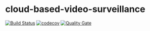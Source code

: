 # cloud-based-video-surveillance

[![Build Status](https://travis-ci.com/astor-protect/cloud-based-video-surveillance.svg)](https://travis-ci.com/astor-protect/cloud-based-video-surveillance) 
[![codecov](https://codecov.io/gh/astor-protect/cloud-based-video-surveillance/branch/master/graph/badge.svg?token=zYPK1SLGjP)](https://codecov.io/gh/astor-protect/cloud-based-video-surveillance)
[![Quality Gate](https://sonarcloud.io/api/project_badges/measure?project=com.astorprotect:cloud-based-video-surveillance&metric=alert_status)](https://sonarcloud.io/dashboard/index/com.astorprotect:cloud-based-video-surveillance)






